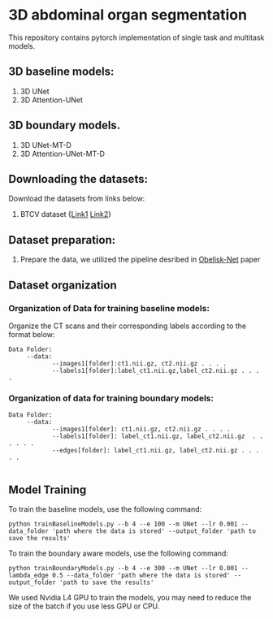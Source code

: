 # 3D abdominal organ segmentation


This repository contains pytorch implementation of single task and multitask models.

## 3D baseline models:
1. 3D UNet
2. 3D Attention-UNet

## 3D boundary models. 
1. 3D UNet-MT-D
2. 3D Attention-UNet-MT-D


## Downloading the datasets:

Download the datasets from links below:
1. BTCV dataset {[Link1](https://www.synapse.org/#!Synapse:syn3193805)  [Link2](https://zenodo.org/record/1169361#.YnIytuhBw2w)}

## Dataset preparation:
1. Prepare the data, we utilized the pipeline desribed in [Obelisk-Net](https://www.sciencedirect.com/science/article/abs/pii/S136184151830611X) paper

## Dataset organization
### Organization of Data for training baseline models:
Organize the CT scans and their corresponding labels according to the format below:
```
Data Folder:
     --data:
            --images1[folder]:ct1.nii.gz, ct2.nii.gz . . . .
            --labels1[folder]:label_ct1.nii.gz,label_ct2.nii.gz . . . . 
```
### Organization of data for training boundary models:
```
Data Folder:
     --data:
            --images1[folder]: ct1.nii.gz, ct2.nii.gz . . . .
            --labels1[folder]: label_ct1.nii.gz, label_ct2.nii.gz  . . . . . .
            --edges[folder]: label_ct1.nii.gz, label_ct2.nii.gz . . . . . 
                     
```
## Model Training 
To train the baseline models, use the following command:

`python trainBaselineModels.py --b 4 --e 100 --m UNet --lr 0.001 --data_folder 'path where the data is stored' --output_folder 'path to save the results'`

To train the boundary aware models, use the following command:

`python trainBoundaryModels.py --b 4 --e 300 --m UNet --lr 0.001 --lambda_edge 0.5 --data_folder 'path where the data is stored' --output_folder 'path to save the results'
`

We used Nvidia L4 GPU to train the models, you may need to reduce the size of the batch if you use less GPU or CPU. 
